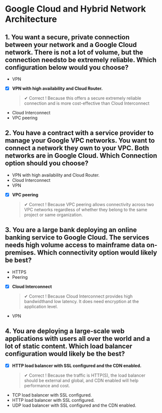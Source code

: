 # Google Cloud and Hybrid Network Architecture

## 1. You want a secure, private connection between your network and a Google Cloud network. There is not a lot of volume, but the connection needsto be extremely reliable. Which configuration below would you choose?

- VPN
- [x] **VPN with high availability and Cloud Router.**
  > ✔ Correct !
  > Because this offers a secure extremely reliable connection and is more cost-effective than Cloud Interconnect
- Cloud Interconnect
- VPC peering

## 2. You have a contract with a service provider to manage your Google VPC networks. You want to connect a network they own to your VPC. Both networks are in Google Cloud. Which Connection option should you choose?

- VPN with high availability and Cloud Router.
- Cloud Interconnect
- VPN
- [x] **VPC peering**
  > ✔ Correct !
  > Because VPC peering allows connectivity across two VPC networks regardless of whether they belong to the same project or same organization.

## 3. You are a large bank deploying an online banking service to Google Cloud. The services needs high volume access to mainframe data on-premises. Which connectivity option would likely be best?

- HTTPS
- Peering
- [x] **Cloud Interconnect**
  > ✔ Correct !
  > Because Cloud Interconnect provides high bandwidthand low latency. It does need encryption at the application level.
- VPN

## 4. You are deploying a large-scale web applications with users all over the world and a lot of static content. Which load balancer configuration would likely be the best?

- [x] **HTTP load balancer with SSL configured and the CDN enabled.**
  > ✔ Correct !
  > Because the traffic is HTTP(S), the load balancer should be external and global, and CDN enabled will help performance and cost.
- TCP load balancer with SSL configured.
- HTTP load balancer with SSL configured.
- UDP load balancer with SSL configured and the CDN enabled.
